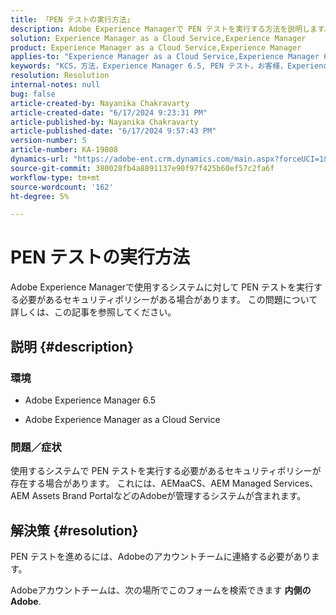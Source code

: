 ```yaml
---
title: 「PEN テストの実行方法」
description: Adobe Experience Managerで PEN テストを実行する方法を説明します。
solution: Experience Manager as a Cloud Service,Experience Manager
product: Experience Manager as a Cloud Service,Experience Manager
applies-to: "Experience Manager as a Cloud Service,Experience Manager 6.5"
keywords: "KCS，方法，Experience Manager 6.5, PEN テスト，お客様，Experience Manager Cloud Service, AEM"
resolution: Resolution
internal-notes: null
bug: false
article-created-by: Nayanika Chakravarty
article-created-date: "6/17/2024 9:23:31 PM"
article-published-by: Nayanika Chakravarty
article-published-date: "6/17/2024 9:57:43 PM"
version-number: 5
article-number: KA-19808
dynamics-url: "https://adobe-ent.crm.dynamics.com/main.aspx?forceUCI=1&pagetype=entityrecord&etn=knowledgearticle&id=8231d3d5-ef2c-ef11-840b-0022480a40c2"
source-git-commit: 380028fb4a8891137e90f97f425b60ef57c2fa6f
workflow-type: tm+mt
source-wordcount: '162'
ht-degree: 5%

---
```


# PEN テストの実行方法


Adobe Experience Managerで使用するシステムに対して PEN テストを実行する必要があるセキュリティポリシーがある場合があります。 この問題について詳しくは、この記事を参照してください。

## 説明 {#description}


### <b>環境</b>

- Adobe Experience Manager 6.5


- Adobe Experience Manager as a Cloud Service




### <b>問題／症状</b>

使用するシステムで PEN テストを実行する必要があるセキュリティポリシーが存在する場合があります。 これには、AEMaaCS、AEM Managed Services、AEM Assets Brand PortalなどのAdobeが管理するシステムが含まれます。


## 解決策 {#resolution}


PEN テストを進めるには、Adobeのアカウントチームに連絡する必要があります。

Adobeアカウントチームは、次の場所でこのフォームを検索できます <b>内側のAdobe</b>.

